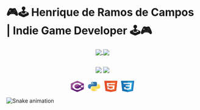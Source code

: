 # 🎮🕹️ Henrique de Ramos de Campos | Indie Game Developer 🕹️🎮

<!--
**HenriqueRCampos/HenriqueRCampos** is a ✨ _special_ ✨ repository because its `README.md` (this file) appears on your GitHub profile.

Here are some ideas to get you started:

- 🔭 I’m currently working on ...
- 🌱 I’m currently learning ...
- 👯 I’m looking to collaborate on ...
- 🤔 I’m looking for help with ...
- 💬 Ask me about ...
- 📫 How to reach me: ...
- 😄 Pronouns: ...
- ⚡ Fun fact: ...
-->

<div align="center">
  <a href="https://github.com/HenriqueRCampos/github-readme-stats">
    <img align="center" height="190em" src="https://github-readme-stats.vercel.app/api?username=HenriqueRCampos&show_icons=true&theme=chartreuse-dark&repo=convoychat&border_color=00fa9a"/>
    <img align="center" height="190em" src="https://github-readme-stats.vercel.app/api/top-langs/?username=HenriqueRCampos&layout=compact&theme=chartreuse-dark&repo=github-readme-stats&border_color=00fa9a"/>
  </a>
</div>

##

<div align="center"> 
  <a href="https://www.instagram.com/henriqueramos.c/" target="_blank"><img src="https://img.shields.io/badge/-Instagram-%23E4405F?style=for-the-badge&logo=instagram&logoColor=white" target="_blank"></a>
  <a href="https://www.linkedin.com/in/henrique-de-ramos-de-campos-343b6a249" target="_blank"><img src="https://img.shields.io/badge/-LinkedIn-%230077B5?style=for-the-badge&logo=linkedin&logoColor=white" target="_blank"></a> 
</div>

<div align="center" style="display: inline_block"><br>
  <img align="center" alt="Rafa-Csharp" height="30" width="40" src="https://raw.githubusercontent.com/devicons/devicon/master/icons/csharp/csharp-original.svg">
  <img align="center" alt="Rafa-Python" height="30" width="40" src="https://raw.githubusercontent.com/devicons/devicon/master/icons/python/python-original.svg">
  <img align="center" alt="Rafa-HTML" height="30" width="40" src="https://raw.githubusercontent.com/devicons/devicon/master/icons/html5/html5-original.svg">
  <img align="center" alt="Rafa-CSS" height="30" width="40" src="https://raw.githubusercontent.com/devicons/devicon/master/icons/css3/css3-original.svg">
</div>

![Snake animation](https://github.com/HenriqueRCampos/HenriqueRCampos/blob/output/github-contribution-grid-snake.svg)
